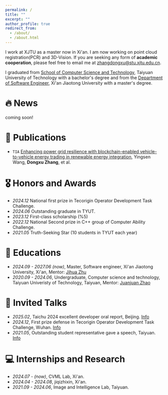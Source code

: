 ```yaml
---
permalink: /
title: ""
excerpt: ""
author_profile: true
redirect_from: 
  - /about/
  - /about.html
---
```


<span class='anchor' id='about-me'></span>
I work at XJTU as a master now in Xi'an. 
I am now working on point cloud registration(PCR) and 3D-Vision. If you are seeking any form of **academic cooperation**, please feel free to email me at [zhangdongxu@stu.xjtu.edu.cn](mailto:zhangdongxu@stu.xjtu.edu.cn).

I graduated from [School of Computer Science and Technology](https://ccst.tyut.edu.cn/), Taiyuan University of Technology with a bachelor's degree and from the [Department of Software Engineer](https://se.xjtu.edu.cn/), Xi'an Jiaotong University with a master's degree. 


# 🔥 News
coming soon!

# 📝 Publications 
- `TIA` [Enhancing power grid resilience with blockchain-enabled vehicle-to-vehicle energy trading in renewable energy integration](https://ieeexplore.ieee.org/abstract/document/10243038), Yingsen Wang, **Dongxu Zhang**, et al.

# 🎖 Honors and Awards
- *2024.12* National first prize in Tecorigin Operator Development Task Challenge.
- *2024.06* Outstanding graduate in TYUT.
- *2023.12* First-class scholarship (%5)
- *2022.12* National Second prize in C++ group of Computer Ability Challenge. 
- *2021.05* Truth-Seeking Star (10 students in TYUT each year) 

# 📖 Educations
- *2024.09 - 2027.06 (now)*,  Master, Software engineer, Xi'an Jiaotong University, Xi'an, Mentor: [Jihua Zhu](https://gr.xjtu.edu.cn/web/zhujh)
- *2020.09 - 2024.06*, Undergraduate, Computer science and technology, Taiyuan Univeristy of Technology, Taiyuan, Mentor: [Juanjuan Zhao](https://rjxy.tyut.edu.cn/info/1191/3989.htm)

# 💬 Invited Talks
- *2025.02*, Taichu 2024 excellent developer oral report, Beijing. [Info](https://mp.weixin.qq.com/s/rRe3ZKtaml_GfJBn_jEqZg)
- *2024.12*, First prize defense in Tecorigin Operator Development Task Challenge, Wuhan. [Info](https://competition.atomgit.com/newsinfo?id=fc24043e6d4210cb038ca9a02b39d480)
- *2021.05*, Outstanding student representative gave a speech, Taiyuan. [Info](https://202.207.240.104/info/1027/20234.htm)

# 💻 Internships and Research
- *2024.07 - (now)*, CVML Lab, Xi'an.
- *2024.04 - 2024.08*, jiqizhixin, Xi'an.
- *2021.09 - 2024.06*, Image and Intelligence Lab, Taiyuan.
